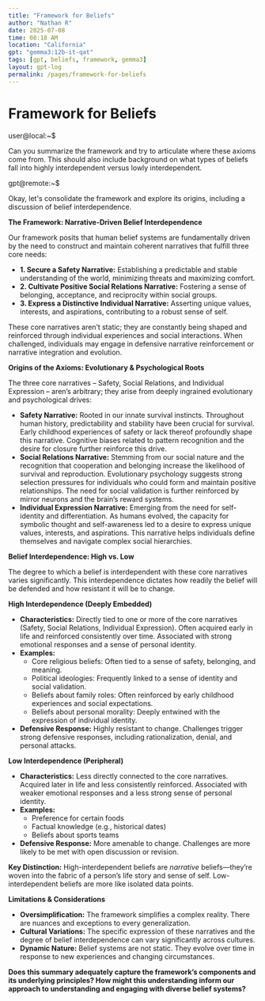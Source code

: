 ```yaml
---
title: "Framework for Beliefs"
author: "Nathan R"
date: 2025-07-08
time: 08:18 AM
location: "California"
gpt: "gemma3:12b-it-qat"
tags: [gpt, beliefs, framework, gemma3]
layout: gpt-log
permalink: /pages/framework-for-beliefs
---
```


# Framework for Beliefs

<p class="terminal-line matrix user">user@local:~$</p>

Can you summarize the framework and try to articulate where these axioms come from. This should also include background on what types of beliefs fall into highly interdependent versus lowly interdependent.

<p class="terminal-line matrix gpt">gpt@remote:~$</p>

Okay, let's consolidate the framework and explore its origins, including a discussion of belief interdependence.

**The Framework: Narrative-Driven Belief Interdependence**

Our framework posits that human belief systems are fundamentally driven by the need to construct and maintain coherent narratives that fulfill three core needs:

* **1. Secure a Safety Narrative:** Establishing a predictable and stable understanding of the world, minimizing threats and maximizing comfort.
* **2. Cultivate Positive Social Relations Narrative:** Fostering a sense of belonging, acceptance, and reciprocity within social groups.
* **3. Express a Distinctive Individual Narrative:** Asserting unique values, interests, and aspirations, contributing to a robust sense of self.

These core narratives aren’t static; they are constantly being shaped and reinforced through individual experiences and social interactions. When challenged, individuals may engage in defensive narrative reinforcement or narrative integration and evolution.

**Origins of the Axioms: Evolutionary & Psychological Roots**

The three core narratives – Safety, Social Relations, and Individual Expression – aren’s arbitrary; they arise from deeply ingrained evolutionary and psychological drives:

*   **Safety Narrative:** Rooted in our innate survival instincts. Throughout human history, predictability and stability have been crucial for survival. Early childhood experiences of safety or lack thereof profoundly shape this narrative. Cognitive biases related to pattern recognition and the desire for closure further reinforce this drive.
*   **Social Relations Narrative:** Stemming from our social nature and the recognition that cooperation and belonging increase the likelihood of survival and reproduction. Evolutionary psychology suggests strong selection pressures for individuals who could form and maintain positive relationships. The need for social validation is further reinforced by mirror neurons and the brain’s reward systems.
*   **Individual Expression Narrative:** Emerging from the need for self-identity and differentiation. As humans evolved, the capacity for symbolic thought and self-awareness led to a desire to express unique values, interests, and aspirations. This narrative helps individuals define themselves and navigate complex social hierarchies.

**Belief Interdependence: High vs. Low**

The degree to which a belief is interdependent with these core narratives varies significantly. This interdependence dictates how readily the belief will be defended and how resistant it will be to change.

**High Interdependence (Deeply Embedded)**

*   **Characteristics:** Directly tied to one or more of the core narratives (Safety, Social Relations, Individual Expression). Often acquired early in life and reinforced consistently over time. Associated with strong emotional responses and a sense of personal identity.
*   **Examples:**
    *   Core religious beliefs: Often tied to a sense of safety, belonging, and meaning.
    *   Political ideologies: Frequently linked to a sense of identity and social validation.
    *   Beliefs about family roles: Often reinforced by early childhood experiences and social expectations.
    *   Beliefs about personal morality: Deeply entwined with the expression of individual identity.
*   **Defensive Response:** Highly resistant to change. Challenges trigger strong defensive responses, including rationalization, denial, and personal attacks.

**Low Interdependence (Peripheral)**

*   **Characteristics:** Less directly connected to the core narratives. Acquired later in life and less consistently reinforced. Associated with weaker emotional responses and a less strong sense of personal identity.
*   **Examples:**
    *   Preference for certain foods
    *   Factual knowledge (e.g., historical dates)
    *   Beliefs about sports teams
*   **Defensive Response:** More amenable to change. Challenges are more likely to be met with open discussion or revision.

**Key Distinction:** High-interdependent beliefs are *narrative* beliefs—they’re woven into the fabric of a person’s life story and sense of self. Low-interdependent beliefs are more like isolated data points.

**Limitations & Considerations**

*   **Oversimplification:** The framework simplifies a complex reality. There are nuances and exceptions to every generalization.
*   **Cultural Variations:** The specific expression of these narratives and the degree of belief interdependence can vary significantly across cultures.
*   **Dynamic Nature:** Belief systems are not static. They evolve over time in response to new experiences and changing circumstances.



**Does this summary adequately capture the framework’s components and its underlying principles? How might this understanding inform our approach to understanding and engaging with diverse belief systems?**



